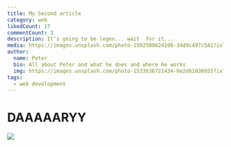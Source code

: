 ```yaml
---
title: My Second article
category: web
likedCount: 17
commentCount: 3
description: It's going to be legen... wait  for it...
media: https://images.unsplash.com/photo-1592500624106-34d9c497c541?ixlib=rb-1.2.1&ixid=eyJhcHBfaWQiOjEyMDd9&auto=format&fit=crop&w=1350&q=80
author: 
  name: Peter
  bio: All about Peter and what he does and where he works
  img: https://images.unsplash.com/photo-1533636721434-0e2d61030955?ixlib=rb-1.2.1&ixid=eyJhcHBfaWQiOjEyMDd9&auto=format&fit=crop&w=2550&q=80
tags: 
  - web development
---
```


# DAAAAARYY

![](https://media.giphy.com/media/vTxWtmX2b0oH6/source.gif)
